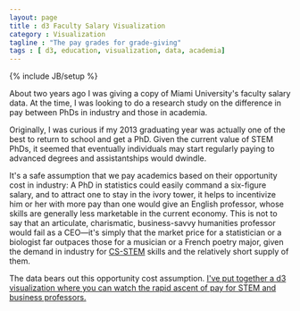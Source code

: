 ```yaml
---
layout: page
title : d3 Faculty Salary Visualization
category : Visualization
tagline : "The pay grades for grade-giving"
tags : [ d3, education, visualization, data, academia]
---
```

{% include JB/setup %}

About two years ago I was giving a copy of Miami University's faculty salary data. At
the time, I was looking to do a research study on the difference in pay between PhDs in
industry and those in academia.

Originally, I was curious if my 2013 graduating year was actually one of the best to return
to school and get a PhD. Given the current value of STEM PhDs, it seemed that eventually
individuals may start regularly paying to advanced degrees and assistantships would dwindle.

It's a safe assumption that we pay academics based on their opportunity cost in industry:
A PhD in statistics could easily command a six-figure salary, and to attract one to stay
in the ivory tower, it helps to incentivize him or her with more pay than one would give
an English professor, whose skills are generally less marketable in the current economy.
This is not to say that an articulate, charismatic, business-savvy humanities professor
would fail as a CEO&#8212;it's simply that the market price for a statistician or a 
biologist far outpaces those for a musician or a French poetry major, given the 
demand in industry for [CS-STEM](http://en.wikipedia.org/wiki/STEM_fields) skills
and the relatively short supply of them.

The data bears out this opportunity cost assumption. [I've put together a d3 visualization
where you can watch the rapid ascent of pay for STEM and business professors.](http://www.duberste.in/academic_salaries_visualization/)

